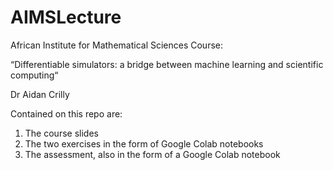 # AIMSLecture

African Institute for Mathematical Sciences Course: 

“Differentiable simulators: a bridge between machine learning and scientific computing“

Dr Aidan Crilly


Contained on this repo are:

1. The course slides
2. The two exercises in the form of Google Colab notebooks
3. The assessment, also in the form of a Google Colab notebook
